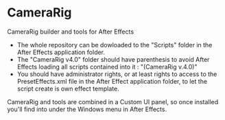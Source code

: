 # CameraRig
CameraRig builder and tools for After Effects

- The whole repository can be dowloaded to the "Scripts" folder in the After Effects application folder.
- The "CameraRig v4.0" folder should have parenthesis to avoid After Effects loading all scripts contained into it : "(CameraRig v.4.0)"
- You should have administrator rights, or at least rights to access to the PresetEffects.xml file in the After Effect application folder, to let the script create is own effect template.

CameraRig and tools are combined in a Custom UI panel, so once installed you'll find into under the Windows menu in After Effects.


